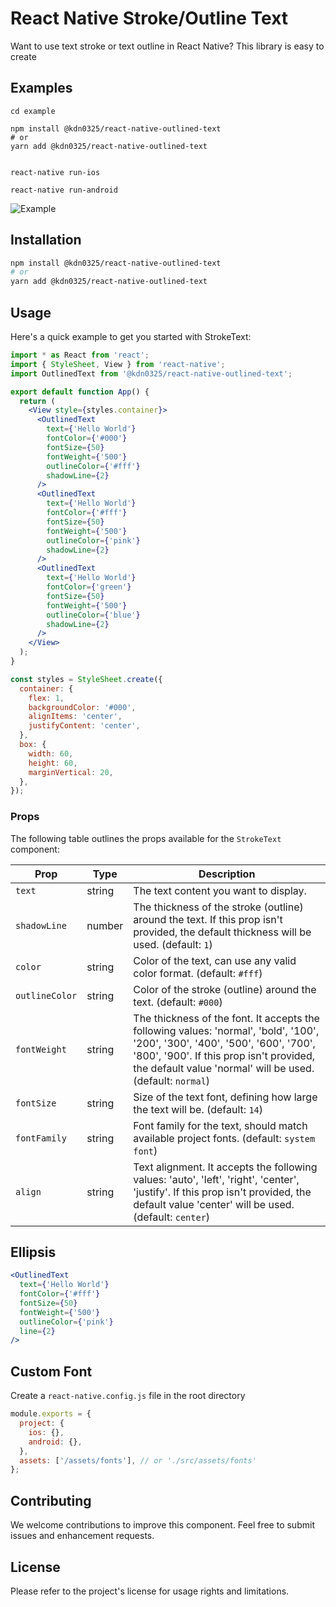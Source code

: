 # React Native Stroke/Outline Text

Want to use text stroke or text outline in React Native? This library is easy to create

## Examples

```
cd example

npm install @kdn0325/react-native-outlined-text
# or
yarn add @kdn0325/react-native-outlined-text


react-native run-ios

react-native run-android
```

![Example](https://github.com/kdn0325/react-native-outlined-text/assets/91298955/e87d52f3-9178-4a38-8c05-1fff55dbe056)

## Installation

```bash
npm install @kdn0325/react-native-outlined-text
# or
yarn add @kdn0325/react-native-outlined-text
```

## Usage

Here's a quick example to get you started with StrokeText:

```jsx
import * as React from 'react';
import { StyleSheet, View } from 'react-native';
import OutlinedText from '@kdn0325/react-native-outlined-text';

export default function App() {
  return (
    <View style={styles.container}>
      <OutlinedText
        text={'Hello World'}
        fontColor={'#000'}
        fontSize={50}
        fontWeight={'500'}
        outlineColor={'#fff'}
        shadowLine={2}
      />
      <OutlinedText
        text={'Hello World'}
        fontColor={'#fff'}
        fontSize={50}
        fontWeight={'500'}
        outlineColor={'pink'}
        shadowLine={2}
      />
      <OutlinedText
        text={'Hello World'}
        fontColor={'green'}
        fontSize={50}
        fontWeight={'500'}
        outlineColor={'blue'}
        shadowLine={2}
      />
    </View>
  );
}

const styles = StyleSheet.create({
  container: {
    flex: 1,
    backgroundColor: '#000',
    alignItems: 'center',
    justifyContent: 'center',
  },
  box: {
    width: 60,
    height: 60,
    marginVertical: 20,
  },
});
```

### Props

The following table outlines the props available for the `StrokeText` component:

| Prop           | Type   | Description                                                                                                                                                                                                                            |
| -------------- | ------ | -------------------------------------------------------------------------------------------------------------------------------------------------------------------------------------------------------------------------------------- |
| `text`         | string | The text content you want to display.                                                                                                                                                                                                  |
| `shadowLine`   | number | The thickness of the stroke (outline) around the text. If this prop isn't provided, the default thickness will be used. (default: `1`)                                                                                                 |
| `color`        | string | Color of the text, can use any valid color format. (default: `#fff`)                                                                                                                                                                   |
| `outlineColor` | string | Color of the stroke (outline) around the text. (default: `#000`)                                                                                                                                                                       |
| `fontWeight`   | string | The thickness of the font. It accepts the following values: 'normal', 'bold', '100', '200', '300', '400', '500', '600', '700', '800', '900'. If this prop isn't provided, the default value 'normal' will be used. (default: `normal`) |
| `fontSize`     | string | Size of the text font, defining how large the text will be. (default: `14`)                                                                                                                                                            |
| `fontFamily`   | string | Font family for the text, should match available project fonts. (default: `system font`)                                                                                                                                               |
| `align`        | string | Text alignment. It accepts the following values: 'auto', 'left', 'right', 'center', 'justify'. If this prop isn't provided, the default value 'center' will be used. (default: `center`)                                               |

## Ellipsis

```jsx
<OutlinedText
  text={'Hello World'}
  fontColor={'#fff'}
  fontSize={50}
  fontWeight={'500'}
  outlineColor={'pink'}
  line={2}
/>
```

## Custom Font

Create a `react-native.config.js` file in the root directory

```javascript
module.exports = {
  project: {
    ios: {},
    android: {},
  },
  assets: ['/assets/fonts'], // or './src/assets/fonts'
};
```

## Contributing

We welcome contributions to improve this component. Feel free to submit issues and enhancement requests.

## License

Please refer to the project's license for usage rights and limitations.
